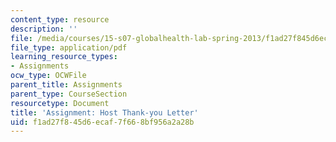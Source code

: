 ```yaml
---
content_type: resource
description: ''
file: /media/courses/15-s07-globalhealth-lab-spring-2013/f1ad27f845d6ecaf7f668bf956a2a28b_MIT15_S07S13_thankyouletter.pdf
file_type: application/pdf
learning_resource_types:
- Assignments
ocw_type: OCWFile
parent_title: Assignments
parent_type: CourseSection
resourcetype: Document
title: 'Assignment: Host Thank-you Letter'
uid: f1ad27f8-45d6-ecaf-7f66-8bf956a2a28b
---
```

